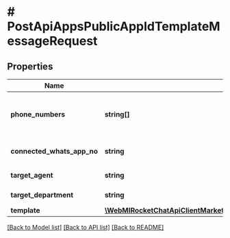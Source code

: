 # # PostApiAppsPublicAppIdTemplateMessageRequest

## Properties

Name | Type | Description | Notes
------------ | ------------- | ------------- | -------------
**phone_numbers** | **string[]** | Recipient WhatsApp IDs where you want to send the template message. You can validate a WhatsApp id from &lt;a href&#x3D;\&quot;https://developers.facebook.com/docs/whatsapp/on-premises/reference/contacts\&quot; target&#x3D;\&quot;_blank\&quot;&gt;here&lt;/a&gt;. |
**connected_whats_app_no** | **string** | The WhatsApp Number from which you want to send this template message. The WhatsApp number connected to your workspace via the app. |
**target_agent** | **string** | Username of the agent you want to transfer the chat to when the WhatsApp user replies. | [optional]
**target_department** | **string** | Department name or ID where you want to transfer the chat to when the WhatsApp user replies. | [optional]
**template** | [**\WebMIRocketChatApiClientMarketplaceAppsApi\Model\PostApiAppsPublicAppIdTemplateMessageRequestTemplate**](PostApiAppsPublicAppIdTemplateMessageRequestTemplate.md) |  |

[[Back to Model list]](../../README.md#models) [[Back to API list]](../../README.md#endpoints) [[Back to README]](../../README.md)
